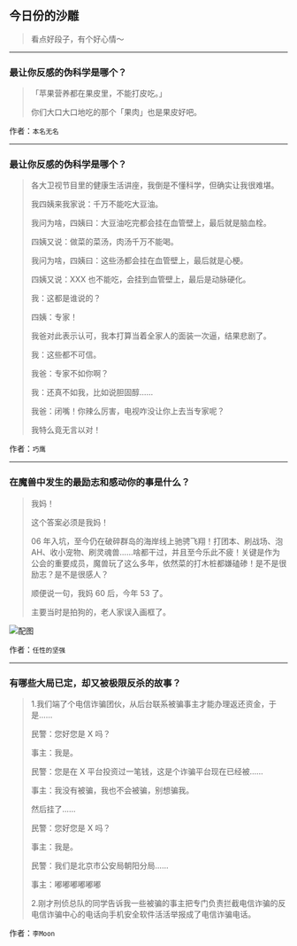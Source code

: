 ## 今日份的沙雕

> 看点好段子，有个好心情～


 
---

### 最让你反感的伪科学是哪个？

> 「苹果营养都在果皮里，不能打皮吃。」
> 
> 你们大口大口地吃的那个「果肉」也是果皮好吧。


作者：`本名无名`

---

### 最让你反感的伪科学是哪个？

> 各大卫视节目里的健康生活讲座，我倒是不懂科学，但确实让我很难堪。
> 
> 我四姨来我家说：千万不能吃大豆油。
> 
> 我问为啥，四姨曰：大豆油吃完都会挂在血管壁上，最后就是脑血栓。
> 
> 四姨又说：做菜的菜汤，肉汤千万不能喝。
> 
> 我问为啥，四姨曰：这些汤都会挂在血管壁上，最后就是心梗。
> 
> 四姨又说：XXX 也不能吃，会挂到血管壁上，最后是动脉硬化。
> 
> 我：这都是谁说的？
> 
> 四姨：专家！
> 
> 我爸对此表示认可，我本打算当着全家人的面装一次逼，结果悲剧了。
> 
> 我：这些都不可信。
> 
> 我爸：专家不如你啊？
> 
> 我：还真不如我，比如说胆固醇……
> 
> 我爸：闭嘴！你辣么厉害，电视咋没让你上去当专家呢？
> 
> 我特么竟无言以对！


作者：`巧鹰`

---

### 在魔兽中发生的最励志和感动你的事是什么？

> 我妈！
> 
> 这个答案必须是我妈！
> 
> 06 年入坑，至今仍在破碎群岛的海岸线上驰骋飞翔！打团本、刷战场、泡 AH、收小宠物、刷灵魂兽……啥都干过，并且至今乐此不疲！关键是作为公会的重要成员，魔兽玩了这么多年，依然菜的打木桩都嫌磕碜！是不是很励志？是不是很感人？
> 
> 顺便说一句，我妈 60 后，今年 53 了。
> 
> 主要当时是拍狗的，老人家误入画框了。



![配图](http://pic2.zhimg.com/70/v2-c2f317c0f075e0dc954e0ba25db6dc45_b.jpg)


作者：`任性的坚强`

---

### 有哪些大局已定，却又被极限反杀的故事？

> 1.我们端了个电信诈骗团伙，从后台联系被骗事主才能办理返还资金，于是……
> 
> 民警：您好您是 X 吗？
> 
> 事主：我是。
> 
> 民警：您是在 X 平台投资过一笔钱，这是个诈骗平台现在已经被……
> 
> 事主：我没有被骗，我也不会被骗，别想骗我。
> 
> 然后挂了……
> 
> 民警：您好您是 X 吗？
> 
> 事主：我是。
> 
> 民警：我们是北京市公安局朝阳分局……
> 
> 事主：嘟嘟嘟嘟嘟嘟
> 
> 2.刚才刑侦总队的同学告诉我一些被骗的事主把专门负责拦截电信诈骗的反电信诈骗中心的电话向手机安全软件活活举报成了电信诈骗电话。


作者：`李Moon`